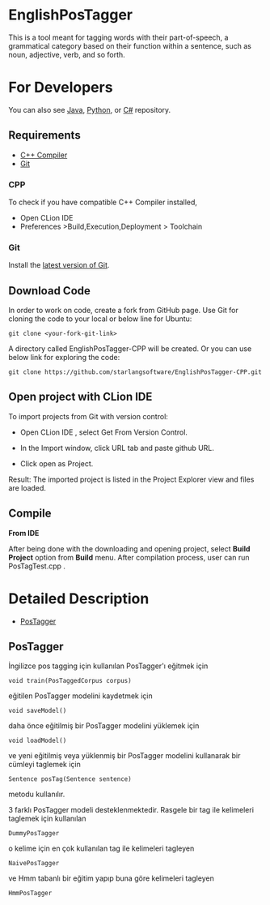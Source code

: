 # EnglishPosTagger

This is a tool meant for tagging words with their part-of-speech, a grammatical category based on their function within a sentence, such as noun, adjective, verb, and so forth. 

For Developers
============
You can also see [Java](https://github.com/starlangsoftware/EnglishPosTagger), [Python](https://github.com/starlangsoftware/EnglishPosTagger-Py), or [C#](https://github.com/starlangsoftware/EnglishPosTagger-CS) repository.

## Requirements

* [C++ Compiler](#cpp)
* [Git](#git)


### CPP
To check if you have compatible C++ Compiler installed,
* Open CLion IDE 
* Preferences >Build,Execution,Deployment > Toolchain  

### Git

Install the [latest version of Git](https://git-scm.com/book/en/v2/Getting-Started-Installing-Git).

## Download Code

In order to work on code, create a fork from GitHub page. 
Use Git for cloning the code to your local or below line for Ubuntu:

	git clone <your-fork-git-link>

A directory called EnglishPosTagger-CPP will be created. Or you can use below link for exploring the code:

	git clone https://github.com/starlangsoftware/EnglishPosTagger-CPP.git

## Open project with CLion IDE

To import projects from Git with version control:

* Open CLion IDE , select Get From Version Control.

* In the Import window, click URL tab and paste github URL.

* Click open as Project.

Result: The imported project is listed in the Project Explorer view and files are loaded.


## Compile

**From IDE**

After being done with the downloading and opening project, select **Build Project** option from **Build** menu. After compilation process, user can run PosTagTest.cpp .

Detailed Description
============
+ [PosTagger](#postagger)

## PosTagger

İngilizce pos tagging için kullanılan PosTagger'ı eğitmek için 

	void train(PosTaggedCorpus corpus)
	
eğitilen PosTagger modelini kaydetmek için

	void saveModel()
	
daha önce eğitilmiş bir PosTagger modelini yüklemek için

	void loadModel()
	
ve yeni eğitilmiş veya yüklenmiş bir PosTagger modelini kullanarak bir cümleyi taglemek için

	Sentence posTag(Sentence sentence)
	
metodu kullanılır.

3 farklı PosTagger modeli desteklenmektedir. Rasgele bir tag ile kelimeleri taglemek için kullanılan

	DummyPosTagger
	
o kelime için en çok kullanılan tag ile kelimeleri tagleyen

	NaivePosTagger
	
ve Hmm tabanlı bir eğitim yapıp buna göre kelimeleri tagleyen

	HmmPosTagger
